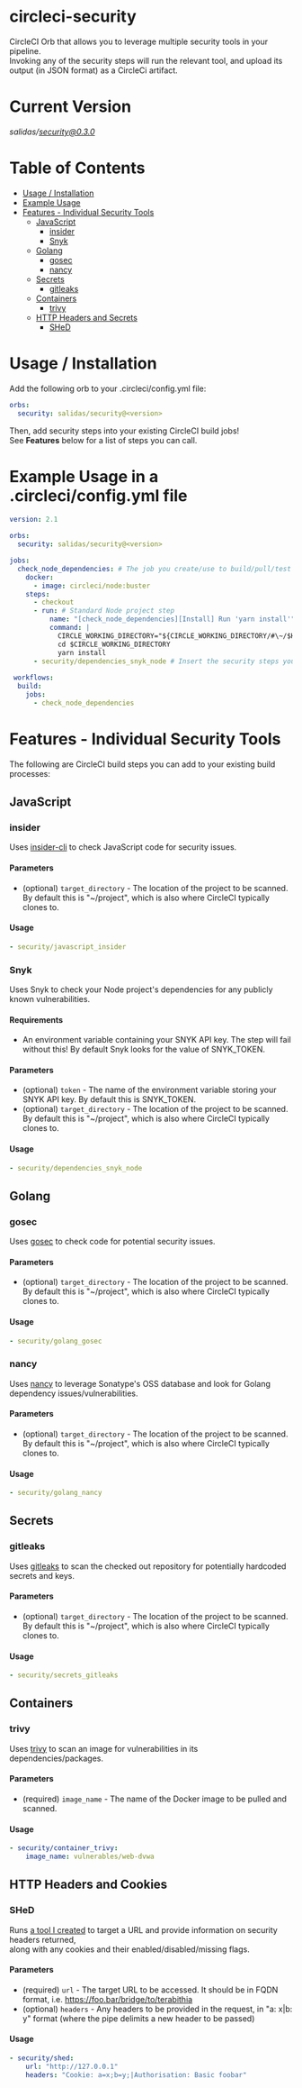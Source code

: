 # circleci-security
CircleCI Orb that allows you to leverage multiple security tools in your pipeline. \
Invoking any of the security steps will run the relevant tool, and upload its output (in JSON format) as a CircleCi artifact.

# Current Version
*salidas/security@0.3.0*

# Table of Contents

  * [Usage / Installation](#usage--installation)
  * [Example Usage](#example-usage-in-a-circleciconfigyml-file)
  * [Features - Individual Security Tools](#features---individual-security-tools)
      * [JavaScript](#javascript)
        * [insider](#insider)
        * [Snyk](#snyk)
      * [Golang](#golang)
        * [gosec](#gosec)
        * [nancy](#nancy)
      * [Secrets](#secrets)
        * [gitleaks](#gitleaks)
      * [Containers](#containers)
        * [trivy](#trivy)
      * [HTTP Headers and Secrets](#http-headers-and-cookies)
        * [SHeD](#shed)

# Usage / Installation
Add the following orb to your .circleci/config.yml file:
```yaml
orbs:
  security: salidas/security@<version>
```

Then, add security steps into your existing CircleCI build jobs! \
See **Features** below for a list of steps you can call.

# Example Usage in a .circleci/config.yml file
```yaml
version: 2.1

orbs:
  security: salidas/security@<version>

jobs:
  check_node_dependencies: # The job you create/use to build/pull/test your project
    docker:
      - image: circleci/node:buster
    steps:
      - checkout
      - run: # Standard Node project step
          name: "[check_node_dependencies][Install] Run 'yarn install'"
          command: |
            CIRCLE_WORKING_DIRECTORY="${CIRCLE_WORKING_DIRECTORY/#\~/$HOME}"
            cd $CIRCLE_WORKING_DIRECTORY
            yarn install
      - security/dependencies_snyk_node # Insert the security steps you wish to run
      
 workflows:
  build:
    jobs:
      - check_node_dependencies
```

# Features - Individual Security Tools
The following are CircleCI build steps you can add to your existing build processes:
## JavaScript
### insider
Uses [insider-cli](https://github.com/insidersec/insider) to check JavaScript code for security issues.
#### Parameters
- (optional) `target_directory` - The location of the project to be scanned. By default this is "~/project", which is also where CircleCI typically clones to.
#### Usage
```yaml
- security/javascript_insider
```

### Snyk
Uses Snyk to check your Node project's dependencies for any publicly known vulnerabilities.
#### Requirements
- An environment variable containing your SNYK API key. The step will fail without this! By default Snyk looks for the value of SNYK_TOKEN.
#### Parameters
- (optional) `token` - The name of the environment variable storing your SNYK API key. By default this is SNYK_TOKEN.
- (optional) `target_directory` - The location of the project to be scanned. By default this is "~/project", which is also where CircleCI typically clones to.
#### Usage
```yaml
- security/dependencies_snyk_node
```

## Golang
### gosec
Uses [gosec](https://github.com/securego/gosec) to check code for potential security issues.
#### Parameters
- (optional) `target_directory` - The location of the project to be scanned. By default this is "~/project", which is also where CircleCI typically clones to.
#### Usage
```yaml
- security/golang_gosec
```

### nancy
Uses [nancy](https://github.com/sonatype-nexus-community/nancy) to leverage Sonatype's OSS database and look for Golang dependency issues/vulnerabilities.
#### Parameters
- (optional) `target_directory` - The location of the project to be scanned. By default this is "~/project", which is also where CircleCI typically clones to.
#### Usage
```yaml
- security/golang_nancy
```

## Secrets
### gitleaks
Uses [gitleaks](https://github.com/zricethezav/gitleaks) to scan the checked out repository for potentially hardcoded secrets and keys.
#### Parameters
- (optional) `target_directory` - The location of the project to be scanned. By default this is "~/project", which is also where CircleCI typically clones to.
#### Usage
```yaml
- security/secrets_gitleaks
```

## Containers
### trivy
Uses [trivy](https://github.com/aquasecurity/trivy) to scan an image for vulnerabilities in its dependencies/packages.
#### Parameters
- (required) `image_name` - The name of the Docker image to be pulled and scanned.
#### Usage
```yaml
- security/container_trivy:
    image_name: vulnerables/web-dvwa
```

## HTTP Headers and Cookies
### SHeD
Runs [a tool I created](https://github.com/itsdean/shed) to target a URL and provide information on security headers returned, \
along with any cookies and their enabled/disabled/missing flags.
#### Parameters
- (required) `url` - The target URL to be accessed. It should be in FQDN format, i.e. https://foo.bar/bridge/to/terabithia
- (optional) `headers` - Any headers to be provided in the request, in "a: x|b: y" format (where the pipe delimits a new header to be passed)
#### Usage
```yaml
- security/shed:
    url: "http://127.0.0.1"
    headers: "Cookie: a=x;b=y;|Authorisation: Basic foobar"
```
